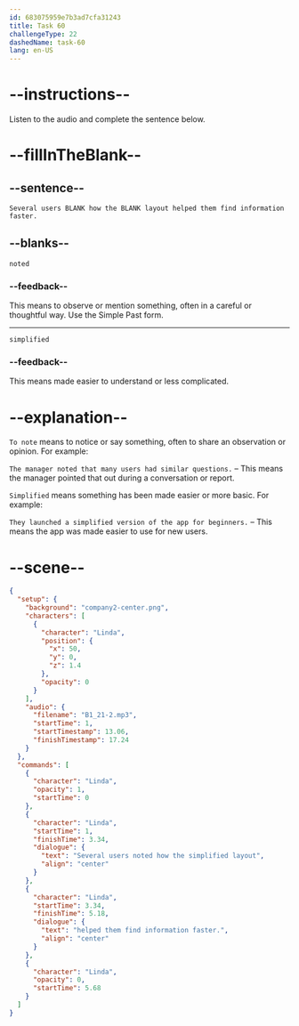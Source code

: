 ```yaml
---
id: 683075959e7b3ad7cfa31243
title: Task 60
challengeType: 22
dashedName: task-60
lang: en-US
---
```


<!-- (Audio) Linda: Several users noted how the simplified layout helped them find information faster. -->

# --instructions--

Listen to the audio and complete the sentence below.

# --fillInTheBlank--

## --sentence--

`Several users BLANK how the BLANK layout helped them find information faster.`

## --blanks--

`noted`

### --feedback--

This means to observe or mention something, often in a careful or thoughtful way. Use the Simple Past form.

---

`simplified`

### --feedback--

This means made easier to understand or less complicated.

# --explanation--

`To note` means to notice or say something, often to share an observation or opinion. For example:

`The manager noted that many users had similar questions.` – This means the manager pointed that out during a conversation or report.

`Simplified` means something has been made easier or more basic. For example:

`They launched a simplified version of the app for beginners.` – This means the app was made easier to use for new users.

# --scene--

```json
{
  "setup": {
    "background": "company2-center.png",
    "characters": [
      {
        "character": "Linda",
        "position": {
          "x": 50,
          "y": 0,
          "z": 1.4
        },
        "opacity": 0
      }
    ],
    "audio": {
      "filename": "B1_21-2.mp3",
      "startTime": 1,
      "startTimestamp": 13.06,
      "finishTimestamp": 17.24
    }
  },
  "commands": [
    {
      "character": "Linda",
      "opacity": 1,
      "startTime": 0
    },
    {
      "character": "Linda",
      "startTime": 1,
      "finishTime": 3.34,
      "dialogue": {
        "text": "Several users noted how the simplified layout",
        "align": "center"
      }
    },
    {
      "character": "Linda",
      "startTime": 3.34,
      "finishTime": 5.18,
      "dialogue": {
        "text": "helped them find information faster.",
        "align": "center"
      }
    },
    {
      "character": "Linda",
      "opacity": 0,
      "startTime": 5.68
    }
  ]
}
```
